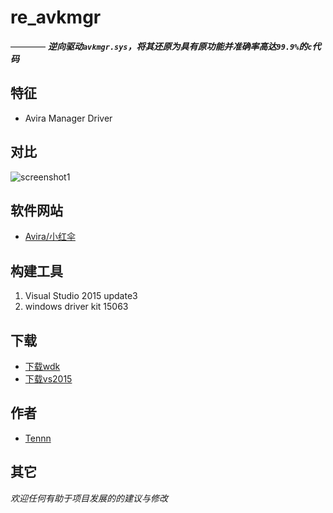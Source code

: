# re_avkmgr  
———— ***逆向驱动```avkmgr.sys```，将其还原为具有原功能并准确率高达```99.9%```的```c```代码***





## 特征
- Avira Manager Driver






## 对比
![screenshot1](https://github.com/stonedreamforest/misc/blob/master/avkmgr.jpg)




## 软件网站
- [Avira/小红伞][99]


## 构建工具
1. Visual Studio 2015 update3
2. windows driver kit 15063

## 下载
- [下载wdk][98]
- [下载vs2015][97]





## 作者
- [Tennn][1]



## 其它
_欢迎任何有助于项目发展的的建议与修改_

[1]:https://github.com/stonedreamforest
[97]: https://go.microsoft.com/fwlink/p/?LinkId=534599
[98]: https://developer.microsoft.com/en-us/windows/hardware/windows-driver-kit
[99]: https://www.avira.com/
